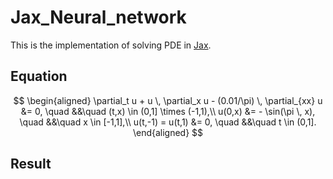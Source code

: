 # Jax_Neural_network

This is the implementation of solving PDE in [Jax](https://github.com/jax-ml/jax).

## Equation
$$
\begin{aligned}
    \partial_t u + u \, \partial_x u - (0.01/\pi) \, \partial_{xx} u &= 0, \quad &&\quad (t,x) \in (0,1] \times (-1,1),\\
   u(0,x) &= - \sin(\pi \, x),                 \quad &&\quad x \in [-1,1],\\
   u(t,-1) = u(t,1) &= 0,                      \quad &&\quad t \in (0,1].
\end{aligned}
$$


## Result

